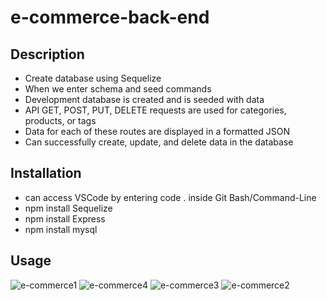 # e-commerce-back-end

## Description
-  Create database using Sequelize
-  When we enter schema and seed commands
-  Development database is created and is seeded with data
-  API GET, POST, PUT, DELETE requests are used for categories, products, or tags
-  Data for each of these routes are displayed in a formatted JSON
-  Can successfully create, update, and delete data in the database

## Installation
-  can access VSCode by entering code . inside Git Bash/Command-Line
-  npm install Sequelize
-  npm install Express
-  npm install mysql

## Usage
![e-commerce1](https://github.com/ant05man/e-commerce-back-end/assets/132954354/7f1f45ff-29e1-4e3d-b258-4897b6982bcb)
![e-commerce4](https://github.com/ant05man/e-commerce-back-end/assets/132954354/eaf1fb1c-c9aa-4a4b-9d5f-e96b40ca22ba)
![e-commerce3](https://github.com/ant05man/e-commerce-back-end/assets/132954354/5c908116-4e86-4749-b89e-070a99134119)
![e-commerce2](https://github.com/ant05man/e-commerce-back-end/assets/132954354/6f2245b5-4bc5-4c12-b606-86ddcb761a28)

